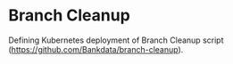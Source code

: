 # Branch Cleanup

Defining Kubernetes deployment of Branch Cleanup script (https://github.com/Bankdata/branch-cleanup).